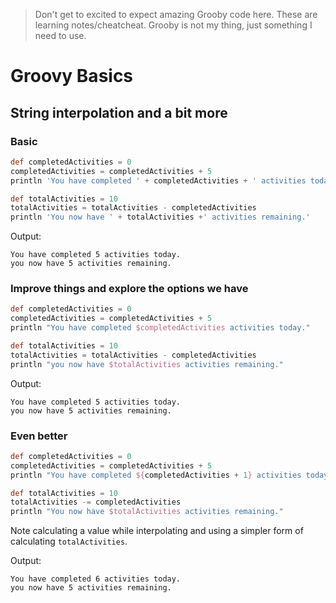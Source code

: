 > Don't get to excited to expect amazing Grooby code here. These are learning notes/cheatcheat. Grooby is not my thing, just something I need to use.

# Groovy Basics

## String interpolation and a bit more

### Basic

```groovy
def completedActivities = 0
completedActivities = completedActivities + 5
println 'You have completed ' + completedActivities + ' activities today.'

def totalActivities = 10
totalActivities = totalActivities - completedActivities
println 'You now have ' + totalActivities +' activities remaining.'
```

Output:

```shell
You have completed 5 activities today.
you now have 5 activities remaining.
```

### Improve things and explore the options we have

```groovy
def completedActivities = 0
completedActivities = completedActivities + 5
println "You have completed $completedActivities activities today."

def totalActivities = 10
totalActivities = totalActivities - completedActivities
println "you now have $totalActivities activities remaining."

```

Output:

```shell
You have completed 5 activities today.
you now have 5 activities remaining.
```

### Even better

```groovy
def completedActivities = 0
completedActivities = completedActivities + 5
println "You have completed ${completedActivities + 1} activities today."

def totalActivities = 10
totalActivities -= completedActivities
println "You now have $totalActivities activities remaining."

```

Note calculating a value while interpolating and using a simpler form of calculating `totalActivities`.

Output:

```shell
You have completed 6 activities today.
you now have 5 activities remaining.
```
